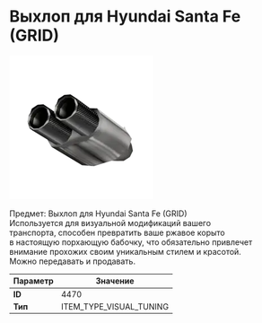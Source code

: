 # Выхлоп для Hyundai Santa Fe (GRID)

![Item Image](../img/4470.webp?raw=true)

Предмет: Выхлоп для Hyundai Santa Fe (GRID)<br>Используется для визуальной модификаций вашего<br>транспорта, способен превратить ваше ржавое корыто<br>в настоящую порхающую бабочку, что обязательно привлечет<br>внимание прохожих своим уникальным стилем и красотой.<br>Можно передавать и продавать.


| Параметр | Значение |
|----------|----------|
| **ID** | 4470 |
| **Тип** | ITEM_TYPE_VISUAL_TUNING |

